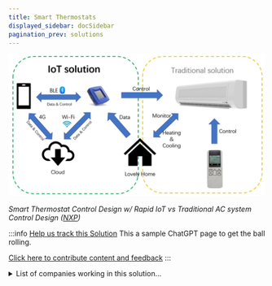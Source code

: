 ```yaml
---
title: Smart Thermostats
displayed_sidebar: docSidebar
pagination_prev: solutions
---
```

![Smart thermostat with local and wireless UI and secure cloud data upload vs. traditional AC system control.](/../static/img/smart-thermostats.webp)

*Smart Thermostat Control Design w/ Rapid IoT vs Traditional AC system Control Design ([NXP](https://www.nxp.com/company/blog/build-a-smart-thermostat-control-unit-in-minutes:BL-BUILD-SMART-THERMOSTAT-CONTROL-UNIT))*

:::info [Help us track this Solution](contribute)
This a sample ChatGPT page to get the ball rolling.

[Click here to contribute content and feedback](contribute)
:::

<details>
        <summary>List of companies working in this solution...</summary>
         <em>Note: this is an experimental feature. Accuracy not guaranteed</em>
        <div>
            <ul>
             
                <li><a href="https://ohmconnect.com">Ohmconnect</a></li>
            
                <li><a href="https://nan">Yale Center For Business And The Environment</a></li>
            
                <li><a href="https://treau.cool">Treau</a></li>
            
                <li><a href="https://getmysa.com/">Mysa Smart Thermostats</a></li>
            
                <li><a href="https://globalthermostat.com/about-global-thermostat/">Global Thermostat</a></li>
            
                <li><a href="https://tado.com">Tado</a></li>
            
                <li><a href="http://www.ecosync.energy">Ecosync</a></li>
            
                <li><a href="https://www.climacell.co/">Climacell</a></li>
            
                <li><a href="https://breezi.io">Breezi</a></li>
            
                <li><a href="https://climatepapa.com/">Climate Papa</a></li>
            
            </ul>
        </div>
        </details>


:::company
  #### [View open jobs in this Solution](https://climatebase.org/jobs?l=&q=&drawdown_solutions=Smart+Thermostats)
:::

## Overview

Promising breakthrough technologies for Smart Thermostats include:

1. **IoT-enabled thermostats**: Connected to the internet, these allow remote control, precise temperature adjustments, and energy savings.
2. **Machine learning**: Algorithms optimize heating and cooling schedules based on usage patterns, further saving energy.
3. **Building energy management systems**: These integrate with Smart Thermostats, providing real-time energy feedback and enabling automatic adjustments.

Leading companies in Smart Thermostats:

1. **Nest Labs**: A Google subsidiary and prominent Smart Thermostat manufacturer.
2. **ecobee**: Another major Smart Thermostat manufacturer.
3. **Honeywell**: Leader in Building Energy Management Systems.

## Progress Made

Smart Thermostats have significantly contributed to combatting climate change by automating temperature adjustments based on schedules and needs, resulting in energy savings. Studies indicate households using such thermostats can save around $180 yearly on energy bills, substantially reducing greenhouse gas emissions.

Pioneering companies like Nest introduced energy-saving features like auto-away and learning algorithms. The U.S. Department of Energy's Energy Star program has promoted smart thermostats, boosting availability and growth. Utility companies also incentivize adoption through rebate programs and remote control options.

## Lessons Learned

Key lessons from Smart Thermostats' development:

1. **Open platform importance**: An open platform's success enables various entities to develop applications, fostering diverse product offerings and higher adoption rates.
2. **User-friendly interfaces**: Simplified interfaces enhance adoption rates by making devices more accessible.
3. **Data comprehensiveness**: Accurate energy consumption data is essential for effective device use and informed energy decisions.
4. **Partnership significance**: Collaboration with utilities and manufacturers ensures widespread and effective adoption.
5. **Ongoing support necessity**: Continuous support and training post-adoption optimize benefits.

## Challenges Ahead

Challenges in Smart Thermostats' development and implementation:

- **Lack of awareness**: Wider public awareness is needed about the technology's benefits to encourage adoption.
- **Cost**: The relatively high cost deters many from investing in Smart Thermostats.
- **Lack of coordinated effort**: A unified effort is lacking in promoting and implementing Smart Thermostats.

## Best Path Forward

Mitigating climate change requires reducing greenhouse gas emissions. Smart Thermostats can help by optimizing heating and cooling, lowering energy consumption. To ensure wide-scale adoption and effectiveness, public education, affordability, and user-friendliness are crucial. Entities like the Environmental Protection Agency, the Alliance to Save Energy, and Nest Labs are pivotal in promoting smart thermostat use. Their continued efforts can drive extensive implementation of this technology.